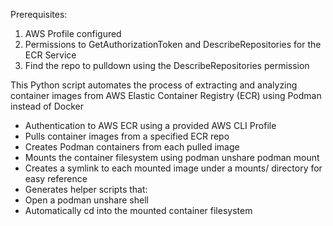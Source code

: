 Prerequisites:
1) AWS Profile configured
2) Permissions to GetAuthorizationToken and DescribeRepositories for the ECR Service
3) Find the repo to pulldown using the DescribeRepositories permission

This Python script automates the process of extracting and analyzing container images from AWS Elastic Container Registry (ECR) using Podman instead of Docker
-  Authentication to AWS ECR using a provided AWS CLI Profile
-  Pulls container images from a specified ECR repo
-  Creates Podman containers from each pulled image
-  Mounts the container filesystem using podman unshare podman mount
-  Creates a symlink to each mounted image under a mounts/ directory for easy reference
-  Generates helper scripts that:
-    Open a podman unshare shell
-    Automatically cd into the mounted container filesystem
